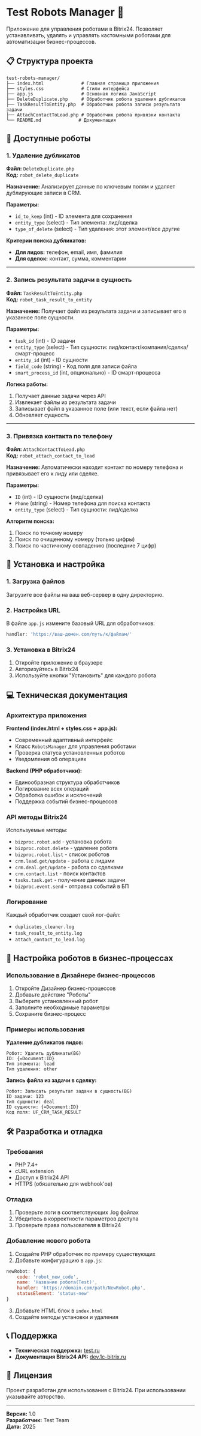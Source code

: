 # Test Robots Manager 🤖

Приложение для управления роботами в Bitrix24. Позволяет устанавливать, удалять и управлять кастомными роботами для автоматизации бизнес-процессов.

## 📋 Структура проекта

```
test-robots-manager/
├── index.html              # Главная страница приложения
├── styles.css              # Стили интерфейса
├── app.js                  # Основная логика JavaScript
├── DeleteDuplicate.php     # Обработчик робота удаления дубликатов
├── TaskResultToEntity.php  # Обработчик робота записи результата задачи
├── AttachContactToLead.php # Обработчик робота привязки контакта
└── README.md              # Документация
```

## 🤖 Доступные роботы

### 1. Удаление дубликатов
**Файл:** `DeleteDuplicate.php`  
**Код:** `robot_delete_duplicate`

**Назначение:** Анализирует данные по ключевым полям и удаляет дублирующие записи в CRM.

**Параметры:**
- `id_to_keep` (int) - ID элемента для сохранения
- `entity_type` (select) - Тип элемента: лид/сделка
- `type_of_delete` (select) - Тип удаления: этот элемент/все другие

**Критерии поиска дубликатов:**
- **Для лидов:** телефон, email, имя, фамилия
- **Для сделок:** контакт, сумма, комментарии

---

### 2. Запись результата задачи в сущность
**Файл:** `TaskResultToEntity.php`  
**Код:** `robot_task_result_to_entity`

**Назначение:** Получает файл из результата задачи и записывает его в указанное поле сущности.

**Параметры:**
- `task_id` (int) - ID задачи
- `entity_type` (select) - Тип сущности: лид/контакт/компания/сделка/смарт-процесс
- `entity_id` (int) - ID сущности
- `field_code` (string) - Код поля для записи файла
- `smart_process_id` (int, опционально) - ID смарт-процесса

**Логика работы:**
1. Получает данные задачи через API
2. Извлекает файлы из результата задачи
3. Записывает файл в указанное поле (или текст, если файла нет)
4. Обновляет сущность

---

### 3. Привязка контакта по телефону
**Файл:** `AttachContactToLead.php`  
**Код:** `robot_attach_contact_to_lead`

**Назначение:** Автоматически находит контакт по номеру телефона и привязывает его к лиду или сделке.

**Параметры:**
- `ID` (int) - ID сущности (лид/сделка)
- `Phone` (string) - Номер телефона для поиска контакта
- `entity_type` (select) - Тип сущности: лид/сделка

**Алгоритм поиска:**
1. Поиск по точному номеру
2. Поиск по очищенному номеру (только цифры)
3. Поиск по частичному совпадению (последние 7 цифр)

## 🚀 Установка и настройка

### 1. Загрузка файлов
Загрузите все файлы на ваш веб-сервер в одну директорию.

### 2. Настройка URL
В файле `app.js` измените базовый URL для обработчиков:
```javascript
handler: 'https://ваш-домен.com/путь/к/файлам/'
```

### 3. Установка в Bitrix24
1. Откройте приложение в браузере
2. Авторизуйтесь в Bitrix24
3. Используйте кнопки "Установить" для каждого робота

## 💻 Техническая документация

### Архитектура приложения

**Frontend (index.html + styles.css + app.js):**
- Современный адаптивный интерфейс
- Класс `RobotsManager` для управления роботами
- Проверка статуса установленных роботов
- Уведомления об операциях

**Backend (PHP обработчики):**
- Единообразная структура обработчиков
- Логирование всех операций
- Обработка ошибок и исключений
- Поддержка событий бизнес-процессов

### API методы Bitrix24

Используемые методы:
- `bizproc.robot.add` - установка робота
- `bizproc.robot.delete` - удаление робота
- `bizproc.robot.list` - список роботов
- `crm.lead.get/update` - работа с лидами
- `crm.deal.get/update` - работа со сделками
- `crm.contact.list` - поиск контактов
- `tasks.task.get` - получение данных задачи
- `bizproc.event.send` - отправка событий в БП

### Логирование

Каждый обработчик создает свой лог-файл:
- `duplicates_cleaner.log`
- `task_result_to_entity.log`
- `attach_contact_to_lead.log`

## 🔧 Настройка роботов в бизнес-процессах

### Использование в Дизайнере бизнес-процессов

1. Откройте Дизайнер бизнес-процессов
2. Добавьте действие "Роботы"
3. Выберите установленный робот
4. Заполните необходимые параметры
5. Сохраните бизнес-процесс

### Примеры использования

**Удаление дубликатов лидов:**
```
Робот: Удалить дубликаты(BG)
ID: {=Document:ID}
Тип элемента: lead
Тип удаления: other
```

**Запись файла из задачи в сделку:**
```
Робот: Записать результат задачи в сущность(BG)
ID задачи: 123
Тип сущности: deal
ID сущности: {=Document:ID}
Код поля: UF_CRM_TASK_RESULT
```

## 🛠️ Разработка и отладка

### Требования
- PHP 7.4+
- cURL extension
- Доступ к Bitrix24 API
- HTTPS (обязательно для webhook'ов)

### Отладка
1. Проверьте логи в соответствующих .log файлах
2. Убедитесь в корректности параметров доступа
3. Проверьте права пользователя в Bitrix24

### Добавление нового робота

1. Создайте PHP обработчик по примеру существующих
2. Добавьте конфигурацию в `app.js`:
```javascript
newRobot: {
    code: 'robot_new_code',
    name: 'Название робота(Test)',
    handler: 'https://domain.com/path/NewRobot.php',
    statusElement: 'status-new'
}
```
3. Добавьте HTML блок в `index.html`
4. Создайте методы установки и удаления

## 📞 Поддержка

- **Техническая поддержка:** [test.ru](https://test.ru/#support)
- **Документация Bitrix24 API:** [dev.1c-bitrix.ru](https://dev.1c-bitrix.ru/)

## 📄 Лицензия

Проект разработан для использования с Bitrix24. При использовании указывайте авторство.

---

**Версия:** 1.0  
**Разработчик:** Test Team  
**Дата:** 2025